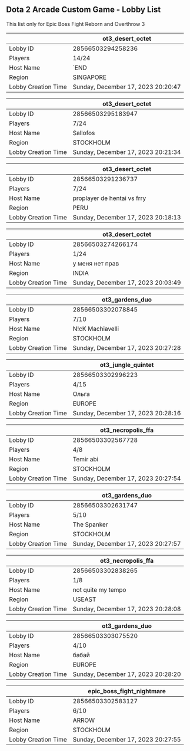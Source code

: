 ## Dota 2 Arcade Custom Game - Lobby List

This list only for Epic Boss Fight Reborn and Overthrow 3

|  | ot3_desert_octet |
| ------ | ------ |
| Lobby ID | 28566503294258236 |
| Players | 14/24 |
| Host Name | `END |
| Region | SINGAPORE |
| Lobby Creation Time | Sunday, December 17, 2023 20:20:47 |


|  | ot3_desert_octet |
| ------ | ------ |
| Lobby ID | 28566503295183947 |
| Players | 7/24 |
| Host Name | Sallofos |
| Region | STOCKHOLM |
| Lobby Creation Time | Sunday, December 17, 2023 20:21:34 |


|  | ot3_desert_octet |
| ------ | ------ |
| Lobby ID | 28566503291236737 |
| Players | 7/24 |
| Host Name | proplayer de hentai vs frry |
| Region | PERU |
| Lobby Creation Time | Sunday, December 17, 2023 20:18:13 |


|  | ot3_desert_octet |
| ------ | ------ |
| Lobby ID | 28566503274266174 |
| Players | 1/24 |
| Host Name | у меня  нет прав |
| Region | INDIA |
| Lobby Creation Time | Sunday, December 17, 2023 20:03:49 |


|  | ot3_gardens_duo |
| ------ | ------ |
| Lobby ID | 28566503302078845 |
| Players | 7/10 |
| Host Name | N!cK Machiavelli |
| Region | STOCKHOLM |
| Lobby Creation Time | Sunday, December 17, 2023 20:27:28 |


|  | ot3_jungle_quintet |
| ------ | ------ |
| Lobby ID | 28566503302996223 |
| Players | 4/15 |
| Host Name | Ольга |
| Region | EUROPE |
| Lobby Creation Time | Sunday, December 17, 2023 20:28:16 |


|  | ot3_necropolis_ffa |
| ------ | ------ |
| Lobby ID | 28566503302567728 |
| Players | 4/8 |
| Host Name | Temir abi |
| Region | STOCKHOLM |
| Lobby Creation Time | Sunday, December 17, 2023 20:27:54 |


|  | ot3_gardens_duo |
| ------ | ------ |
| Lobby ID | 28566503302631747 |
| Players | 5/10 |
| Host Name | The Spanker |
| Region | STOCKHOLM |
| Lobby Creation Time | Sunday, December 17, 2023 20:27:57 |


|  | ot3_necropolis_ffa |
| ------ | ------ |
| Lobby ID | 28566503302838265 |
| Players | 1/8 |
| Host Name | not quite my tempo |
| Region | USEAST |
| Lobby Creation Time | Sunday, December 17, 2023 20:28:08 |


|  | ot3_gardens_duo |
| ------ | ------ |
| Lobby ID | 28566503303075520 |
| Players | 4/10 |
| Host Name | бабай |
| Region | EUROPE |
| Lobby Creation Time | Sunday, December 17, 2023 20:28:20 |


|  | epic_boss_fight_nightmare |
| ------ | ------ |
| Lobby ID | 28566503302583127 |
| Players | 6/10 |
| Host Name | ARROW |
| Region | STOCKHOLM |
| Lobby Creation Time | Sunday, December 17, 2023 20:27:55 |


